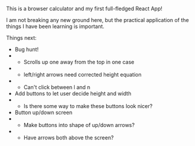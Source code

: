 This is a browser calculator and my first full-fledged React App!

I am not breaking any new ground here, but the practical application of the things I have been learning is important.

Things next:
- Bug hunt!
- - Scrolls up one away from the top in one case
- - left/right arrows need corrected height equation
- - Can't click between l and n
- Add buttons to let user decide height and width
- - Is there some way to make these buttons look nicer?
- Button up/down screen
- - Make buttons into shape of up/down arrows?
- - Have arrows both above the screen?
